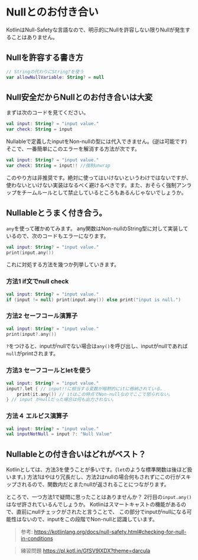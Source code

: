 # Nullとのお付き合い
KotlinはNull-Safetyな言語なので、明示的にNullを許容しない限りNullが発生することはありません。

## Nullを許容する書き方
```kotlin
// Stringの代わりにString?を使う
var allowNullVariable: String? = null
```

## Null安全だからNullとのお付き合いは大変
まずは次のコードを見てください。
```kotlin
val input: String? = "input value."
var check: String = input
```
Nullableで定義したinputをNon-nullの型には代入できません。(逆は可能です)
そこで、一番簡単にこのエラーを解消する方法が次です。
```kotlin
val input: String? = "input value."
var check: String = input!! //強制unwrap
```
このやり方は非推奨です。絶対に使ってはいけないというわけではないですが、使わないといけない実装はなるべく避けるべきです。また、おそらく強制アンラップをチームルールとして禁止しているところもあるんじゃないでしょうか。

## Nullableとうまく付き合う。
`any`を使って確かめてみます。
any関数はNon-nullのString型に対して実装しているので、次のコードもエラーになります。
```kotlin
val input: String? = "input value."
print(input.any())
```
これに対処する方法を幾つか列挙していきます。

### 方法1 if文でnull check
```kotlin
val input: String? = "input value."
if (input != null) print(input.any()) else print("input is null.")
```

### 方法2 セーフコール演算子
```kotlin
val input: String? = "input value."
print(input?.any())
```
`?`をつけると、inputがnullでない場合は`any()`を呼び出し、inputがnullであれば`null`がprintされます。

### 方法3 セーフコールとletを使う
```kotlin
val input: String? = "input value."
input?.let { // input!!に相当する変数が暗黙的にitに格納されている。
    print(it.any()) // itはこの時点でNon-nullなのでここで怒られない。
} // input がnullだった場合は何も出力されない。
```

### 方法４ エルビス演算子
```kotlin
val input: String? = "input value."
val inputNotNull = input ?: "Null Value"
```

## Nullableとの付き合いはどれがベスト？
Kotlinとしては、方法3を使うことが多いです。(`let`のような標準関数は後ほど扱います。)
方法1はやはり冗長だし、方法2はnullの場合何もされずにこの行がスキップされるので、関数内だとまたnullが返されることにつながります。

ところで、一つ方法1で疑問に思ったことはありませんか？
2行目の`input.any()`はなぜ許されているんでしょうか。
Kotlinはスマートキャストの機能があるので、直前にnullチェックがされたと言うことで、
この部分でinputがnullになる可能性はないので、inputをこの段階でNon-nullと認識しています。
> 参考: https://kotlinlang.org/docs/null-safety.html#checking-for-null-in-conditions

> 練習問題
> https://pl.kotl.in/GfSV9lXDX?theme=darcula
